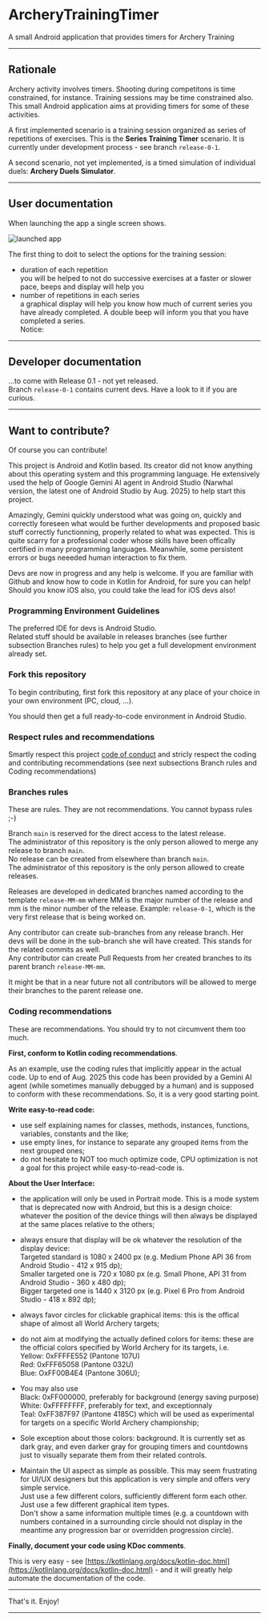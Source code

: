 # ArcheryTrainingTimer
A small Android application that provides timers for Archery Training


---
## Rationale
Archery activity involves timers. Shooting during competitons is time constrained, for instance. Training sessions may be time constrained also.  
This small Android application aims at providing timers for some of these activities.

A first implemented scenario is a training session organized as series of repetitions of exercises. This is the **Series Training Timer** scenario. It is currently under development process - see branch `release-0-1`.

A second scenario, not yet implemented, is a timed simulation of individual duels: **Archery Duels Simulator**.


---
## User documentation

When launching the app a single screen shows.

![launched app](./picts/001.jpg)

The first thing to doit to select the options for the training session:
* duration of each repetition  
you will be helped to not do successive exercises at a faster or slower pace, beeps and display will help you
* number of repetitions in each series  
a graphical display will help you know how much of current series you have already completed. A double beep will inform you that you have completed a series.  
Notice:  


---
## Developer documentation

...to come with Release 0.1 - not yet released.  
Branch `release-0-1` contains current devs. Have a look to it if you are curious.


---
## Want to contribute?
Of course you can contribute!

This project is Android and Kotlin based. Its creator did not know anything about this operating system and this programming language. He extensively used the help of Google Gemini AI agent in Android Studio (Narwhal version, the latest one of Android Studio by Aug. 2025) to help start this project.

Amazingly, Gemini quickly understood what was going on, quickly and correctly foreseen what would be further developments and proposed basic stuff correctly functionning, properly related to what was expected. This is quite scarry for a professional coder whose skills have been offically certified in many programming languages. Meanwhile, some persistent errors or bugs neeeded human interaction to fix them.

Devs are now in progress and any help is welcome. If you are familiar with Github and know how to code in Kotlin for Android, for sure you can help! Should you know iOS also, you could take the lead for iOS devs also!

### Programming Environment Guidelines
The preferred IDE for devs is Android Studio.  
Related stuff should be available in releases branches (see further subsection Branches rules) to help you get a full development environment already set.

### Fork this repository
To begin contributing, first fork this repository at any place of your choice in your own environment (PC, cloud, ...).

You should then get a full ready-to-code environment in Android Studio.

### Respect rules and recommendations
Smartly respect this project [code of conduct](CODE_OF_CONDUCT.md) and stricly respect the coding and contributing recommendations (see next subsections Branch rules and Coding recommendations)

### Branches rules
These are rules. They are not recommendations. You cannot bypass rules ;-)

Branch `main` is reserved for the direct access to the latest release.  
The administrator of this repository is the only person allowed to merge any release to branch `main`.  
No release can be created from elsewhere than branch `main`.  
The administrator of this repository is the only person allowed to create releases.

Releases are developed in dedicated branches named according to the template `release-MM-mm` where MM is the major number of the release and mm is the minor number of the release. Example: `release-0-1`, which is the very first release that is being worked on.

Any contributor can create sub-branches from any release branch. Her devs will be done in the sub-branch she will have created. This stands for the related commits as well.  
Any contributor can create Pull Requests from her created branches to its parent branch `release-MM-mm`.

It might be that in a near future not all contributors will be allowed to merge their branches to the parent release one.

### Coding recommendations
These are recommendations. You should try to not circumvent them too much.

**First, conform to Kotlin coding recommendations**.

As an example, use the coding rules that implicitly appear in the actual code. Up to end of Aug. 2025 this code has been provided by a Gemini AI agent (while sometimes manually debugged by a human) and is supposed to conform with these recommendations. So, it is a very good starting point.

**Write easy-to-read code:**
* use self explaining names for classes, methods, instances, functions, variables, constants and the like;
* use empty lines, for instance to separate any grouped items from the next grouped ones;
* do not hesitate to NOT too much optimize code, CPU optimization is not a goal for this project while easy-to-read-code is.

**About the User Interface:**
* the application will only be used in Portrait mode. This is a mode system that is deprecated now with Android, but this is a design choice: whatever the position of the device things will then always be displayed at the same places relative to the others;

* always ensure that display will be ok whatever the resolution of the display device:  
Targeted standard is 1080 x 2400 px (e.g. Medium Phone API 36 from Android Studio - 412 x 915 dp);  
Smaller targeted one is 720 x 1080 px (e.g. Small Phone, API 31 from Android Studio - 360 x 480 dp);  
Bigger targeted one is 1440 x 3120 px (e.g. Pixel 6 Pro from Android Studio - 418 x 892 dp);

* always favor circles for clickable graphical items: this is the offical shape of almost all World Archery targets;

* do not aim at modifying the actually defined colors for items: these are the official colors specified by World Archery for its targets, i.e.  
    Yellow: 0xFFFFE552 (Pantone 107U)  
    Red: 0xFFF65058 (Pantone 032U)  
    Blue: OxFF00B4E4 (Pantone 306U);

* You may also use  
    Black: 0xFF000000, preferably for background (energy saving purpose)  
    White: 0xFFFFFFFF, preferably for text, and exceptionnaly  
    Teal: 0xFF387F97 (Pantone 4185C) which will be used as experimental for targets on a specific World Archery championship;

* Sole exception about those colors: background. It is currently set as dark gray, and even darker gray for grouping timers and countdowns just to visually separate them from their related controls.

* Maintain the UI aspect as simple as possible. This may seem frustrating for UI/UX designers but this application is very simple and offers very simple service.  
Just use a few different colors, sufficiently different form each other.  
Just use a few different graphical item types.  
Don't show a same information multiple times (e.g. a countdown with numbers contained in a surrounding circle should not display in the meantime any progression bar or overridden progression circle).

**Finally, document your code using KDoc comments**.

This is very easy - see [https://kotlinlang.org/docs/kotlin-doc.html](https://kotlinlang.org/docs/kotlin-doc.html) - and it will greatly help automate the documentation of the code.

---
That's it. Enjoy!

---